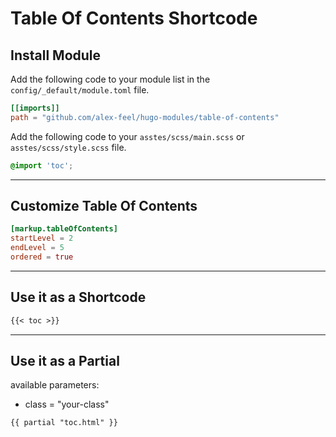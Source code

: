 # Table Of Contents Shortcode

## Install Module

Add the following code to your module list in the `config/_default/module.toml` file.

```toml
[[imports]]
path = "github.com/alex-feel/hugo-modules/table-of-contents"
```

Add the following code to your `asstes/scss/main.scss` or `asstes/scss/style.scss` file.

```scss
@import 'toc';
```

<hr>

## Customize Table Of Contents

```toml
[markup.tableOfContents]
startLevel = 2
endLevel = 5
ordered = true
```

<hr>

## Use it as a Shortcode

```md
{{< toc >}}
```

<hr>

## Use it as a Partial

available parameters:

* class = "your-class"

```html
{{ partial "toc.html" }}
```
